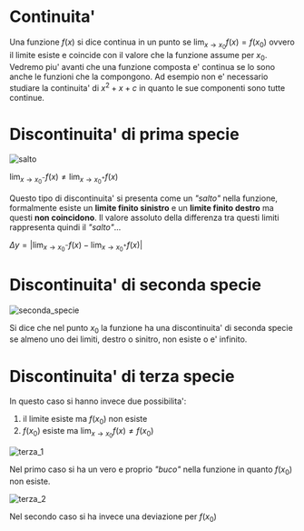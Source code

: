 # Continuita'  

Una funzione $f(x)$ si dice continua in un punto se $\displaystyle{\lim_{x\to x_0}} f(x) = f(x_0)$ ovvero il limite esiste e coincide con il valore che la funzione assume per $x_0$. Vedremo piu' avanti che una funzione composta e' continua se lo sono anche le funzioni che la compongono. Ad esempio non e' necessario studiare la continuita' di $x^2+x+c$ in quanto le sue componenti sono tutte continue.  

# Discontinuita' di prima specie  

![salto](https://github.com/user-attachments/assets/d84ad7cf-f0bf-474e-a8e3-1acf7628828e)  

$\displaystyle{\lim_{x\to x_0^-} f(x) \ne \lim_{x\to x_0^+}f(x)}$  

Questo tipo di discontinuita' si presenta come un *"salto"* nella funzione, formalmente esiste un **limite finito sinistro** e un **limite finito destro** ma questi **non coincidono**. Il valore assoluto della differenza tra questi limiti rappresenta quindi il *"salto"*...  

$\Delta y = \bigg|\displaystyle{\lim_{x\to x_0^-} f(x) - \lim_{x\to x_0^+}f(x)}\bigg|$  

# Discontinuita' di seconda specie  

![seconda_specie](https://github.com/user-attachments/assets/bfe8df6b-992a-422e-8ad0-7e0efae5309d)  

Si dice che nel punto $x_0$ la funzione ha una discontinuita' di seconda specie se almeno uno dei limiti, destro o sinitro, non esiste o e' infinito.  

# Discontinuita' di terza specie  

In questo caso si hanno invece due possibilita':  

1. il limite esiste ma $f(x_0)$ non esiste
2. $f(x_0)$ esiste ma $\displaystyle{\lim_{x\to x_0} f(x) \ne f(x_0)}$

![terza_1](https://github.com/user-attachments/assets/c7505935-241d-45d7-bb6b-ce7bd50c1e4b)  

Nel primo caso si ha un vero e proprio *"buco"* nella funzione in quanto $f(x_0)$ non esiste.  

![terza_2](https://github.com/user-attachments/assets/c8fe5503-371b-45f7-80dd-738b86de6c08)  

Nel secondo caso si ha invece una deviazione per $f(x_0)$  
